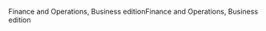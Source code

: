 <span data-ttu-id="37750-101">Finance and Operations, Business edition</span><span class="sxs-lookup"><span data-stu-id="37750-101">Finance and Operations, Business edition</span></span>